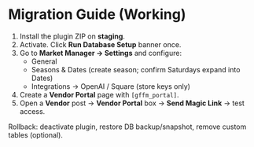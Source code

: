 # Migration Guide (Working)

1. Install the plugin ZIP on **staging**.
2. Activate. Click **Run Database Setup** banner once.
3. Go to **Market Manager → Settings** and configure:
   - General
   - Seasons & Dates (create season; confirm Saturdays expand into Dates)
   - Integrations → OpenAI / Square (store keys only)
4. Create a **Vendor Portal** page with `[gffm_portal]`.
5. Open a **Vendor** post → **Vendor Portal** box → **Send Magic Link** → test access.

Rollback: deactivate plugin, restore DB backup/snapshot, remove custom tables (optional).

